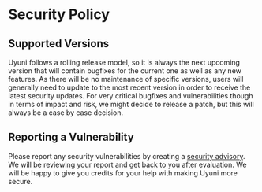 # Security Policy

## Supported Versions

Uyuni follows a rolling release model, so it is always the next upcoming version that will contain bugfixes for the current one as well as any new features. As there will be no maintenance of specific versions, users will generally need to update to the most recent version in order to receive the latest security updates. For very critical bugfixes and vulnerabilities though in terms of impact and risk, we might decide to release a patch, but this will always be a case by case decision.

## Reporting a Vulnerability

Please report any security vulnerabilities by creating a [security advisory](https://github.com/uyuni-project/uyuni/security/advisories/new). We will be reviewing your report and get back to you after evaluation. We will be happy to give you credits for your help with making Uyuni more secure.
